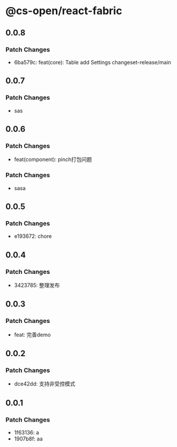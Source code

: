 # @cs-open/react-fabric

## 0.0.8

### Patch Changes

- 6ba579c: feat(core): Table add Settings
changeset-release/main

## 0.0.7

### Patch Changes

- sas

## 0.0.6

### Patch Changes

- feat(component): pinch打包问题

### Patch Changes

- sasa

## 0.0.5

### Patch Changes

- e193672: chore

## 0.0.4

### Patch Changes

- 3423785: 整理发布

## 0.0.3

### Patch Changes

- feat: 完善demo

## 0.0.2

### Patch Changes

- dce42dd: 支持非受控模式

## 0.0.1

### Patch Changes

- 1f63136: a
- 1907b8f: aa
